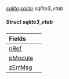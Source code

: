 _[sqlite](../../modules/sqlite/sqlite-module.md):[sqlite](../../modules/sqlite/sqlite-module.md).sqlite3\_vtab_
##### Struct sqlite3\_vtab

| Fields | |
|:---|:---|
| [nRef](sqlite-sqlite3_vtab-nref.md) |  |
| [pModule](sqlite-sqlite3_vtab-pmodule.md) |  |
| [zErrMsg](sqlite-sqlite3_vtab-zerrmsg.md) |  |

